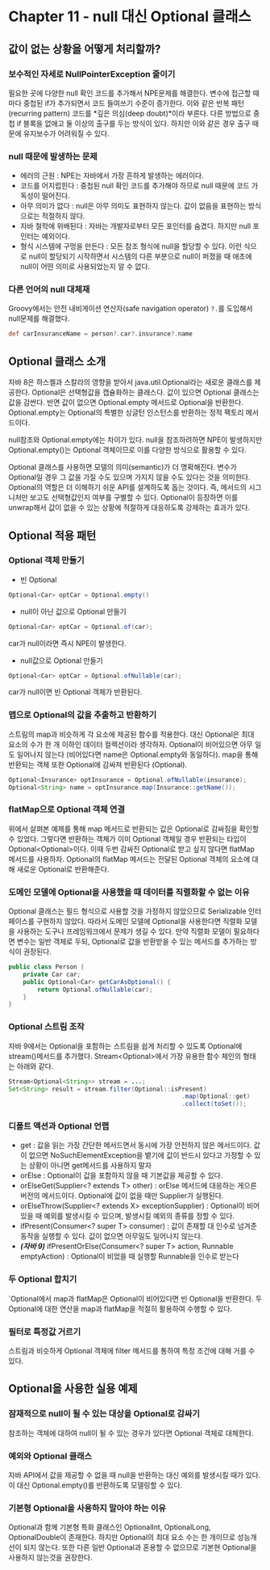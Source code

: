 # Chapter 11 - null 대신 Optional 클래스

## 값이 없는 상황을 어떻게 처리할까?

### 보수적인 자세로 NullPointerException 줄이기

필요한 곳에 다양한 null 확인 코드를 추가해서 NPE문제를 해결한다. 변수에 접근할 때마다 중첩된 if가 추가되면서 코드 들여쓰기 수준이 증가한다. 이와 같은 반복 패턴(recurring pattern) 코드를 *깊은 의심(deep doubt)*이라 부른다. 다른 방법으로 중첩 if 블록을 없애고 둘 이상의 출구를 두는 방식이 있다. 하지만 이와 같은 경우 출구 때문에 유지보수가 어려워질 수 있다.

### null 때문에 발생하는 문제

- 에러의 근원 : NPE는 자바에서 가장 흔하게 발생하는 에러이다.
- 코드를 어지럽힌다 : 중첩된 null 확인 코드를 추가해야 하므로 null 때문에 코드 가독성이 떨어진다.
- 아무 의미가 없다 : null은 아무 의미도 표현하지 않는다. 값이 없음을 표현하는 방식으로는 적절하지 않다.
- 자바 철학에 위배된다 : 자바는 개발자로부터 모든 포인터를 숨겼다. 하지만 null 포인터는 예외이다.
- 형식 시스템에 구멍을 만든다 : 모든 참조 형식에 null을 할당할 수 있다. 이런 식으로 null이 할당되기 시작하면서 시스템의 다른 부분으로 null이 퍼졌을 때 애초에 null이 어떤 의미로 사용되었는지 알 수 없다.

### 다른 언어의 null 대체재

Groovy에서는 안전 내비게이션 연산자(safe navigation operator) `?.`를 도입해서 null문제를 해결했다.

```groovy
def carInsuranceName = person?.car?.insurance?.name
```

## Optional 클래스 소개

자바 8은 하스켈과 스칼라의 영향을 받아서 java.util.Optional<T>라는 새로운 클래스를 제공한다. Optional은 선택형값을 캡슐화하는 클래스다. 값이 있으면 Optional 클래스는 값을 감싼다. 반면 값이 없으면 Optional.empty 메서드로 Optional을 반환한다. Optional.empty는 Optional의 특별한 싱글턴 인스턴스를 반환하는 정적 팩토리 메서드이다.

null참조와 Optional.empty에는 차이가 있다. null을 참조하려하면 NPE이 발생하지만 Optional.empty()는 Optional 객체이므로 이를 다양한 방식으로 활용할 수 있다.

Optional 클래스를 사용하면 모델의 의미(semantic)가 더 명확해진다. 변수가 Optional일 경우 그 값을 가질 수도 있으며 가지지 않을 수도 있다는 것을 의미한다. Optional의 역할은 더 이해하기 쉬운 API를 설계하도록 돕는 것이다. 즉, 메서드의 시그니처만 보고도 선택형값인지 여부를 구별할 수 있다. Optional이 등장하면 이를 unwrap해서 값이 없을 수 있는 상황에 적절하게 대응하도록 강제하는 효과가 있다.

## Optional 적용 패턴

### Optional 객체 만들기

- 빈 Optional

```java
Optional<Car> optCar = Optional.empty()
```

- null이 아닌 값으로 Optional 만들기

```java
Optional<Car> optCar = Optional.of(car);
```

car가 null이라면 즉시 NPE이 발생한다.

- null값으로 Optional 만들기

```java
Optional<Car> optCar = Optional.ofNullable(car);
```

car가 null이면 빈 Optional 객체가 반환된다.

### 맵으로 Optional의 값을 추출하고 반환하기

스트림의 map과 비슷하게 각 요소에 제공된 함수를 적용한다. 대신 Optional은 최대 요소의 수가 한 개 이하인 데이터 컬렉션이라 생각하자. Optional이 비어있으면 아무 일도 일어나지 않는다 (비어있다면 name은 Optional.empty와 동일하다). map을 통해 반환되는 객체 또한 Optional에 감싸져 반환된다 (Optional<String>). 

```java
Optional<Insurance> optInsurance = Optional.ofNullable(insurance);
Optional<String> name = optInsurance.map(Insurance::getName());
```

### flatMap으로 Optional 객체 연결

위에서 살펴본 예제를 통해 map 메서드로 반환되는 값은 Optional로 감싸짐을 확인할 수 있었다. 그렇다면 반환하는 객체가 이미 Optional 객체일 경우 반환되는 타입이 Optional<Optional<T>>이다. 이때 두번 감싸진 Optional로 받고 싶지 않다면 flatMap 메서드를 사용하자. Optional의 flatMap 메서드는 전달된 Optional 객체의 요소에 대해 새로운 Optional로 반환해준다.

### 도메인 모델에 Optional을 사용했을 때 데이터를 직렬화할 수 없는 이유

Optional 클래스는 필드 형식으로 사용할 것을 가정하지 않았으므로 Serializable 인터페이스를 구현하지 않았다. 따라서 도메인 모델에 Optional을 사용한다면 직렬화 모델을 사용하는 도구나 프레임워크에서 문제가 생길 수 있다. 만약 직렬화 모델이 필요하다면 변수는 일반 객체로 두되, Optional로 값을 반환받을 수 있는 메서드를 추가하는 방식이 권장된다.

```java
public class Person {
	private Car car;
	public Optional<Car> getCarAsOptional() {
		return Optional.ofNullable(car);
	}
}
```

### Optional 스트림 조작

자바 9에서는 Optional을 포함하는 스트림을 쉽게 처리할 수 있도록 Optional에 stream()메서드를 추가했다. Stream<Optional<T>>에서 가장 유용한 함수 체인의 형태는 아래와 같다.

```java
Stream<Optional<String>> stream = ...;
Set<String> result = stream.filter(Optional::isPresent)
												.map(Optional::get)
												.collect(toSet());
```

### 디폴트 액션과 Optional 언랩

- get : 값을 읽는 가장 간단한 메서드면서 동시에 가장 안전하지 않은 메서드이다. 값이 없으면 NoSuchElementException을 뱉기에 값이 반드시 있다고 가정할 수 있는 상황이 아니면 get메서드를 사용하지 말자
- orElse : Optional이 값을 포함하지 않을 때 기본값을 제공할 수 있다.
- orElseGet(Supplier<? extends T> other) : orElse 메서드에 대응하는 게으른 버전의 메서드이다. Optional에 값이 없을 때만 Supplier가 실행된다.
- orElseThrow(Supplier<? extends X> exceptionSupplier) : Optional이 비어있을 때 예외를 발생시킬 수 있으며, 발생시킬 예외의 종류를 정할 수 있다.
- ifPresent(Consumer<? super T> consumer) : 값이 존재할 대 인수로 넘겨준 동작을 실행할 수 있다. 값이 없으면 아무일도 일어나지 않는다.
- ***(자바 9)*** ifPresentOrElse(Consumer<? super T> action, Runnable emptyAction) : Optional이 비었을 때 실행할 Runnable을 인수로 받는다

### 두 Optional 합치기

`Optional에서 map과 flatMap은 Optional이 비어있다면 빈 Optional을 반환한다. 두 Optional에 대한 연산을 map과 flatMap을 적절히 활용하여 수행할 수 있다.

### 필터로 특정값 거르기

스트림과 비슷하게 Optional 객체에 filter 메서드를 통하여 특정 조건에 대해 거를 수 있다.

## Optional을 사용한 실용 예제

### 잠재적으로 null이 될 수 있는 대상을 Optional로 감싸기

참조하는 객체에 대하여 null이 될 수 있는 경우가 있다면 Optional 객체로 대체한다.

### 예외와 Optional 클래스

자바 API에서 값을 제공할 수 없을 때 null을 반환하는 대신 예외를 발생시킬 때가 있다. 이 대신 Optional.empty()를 반환하도록 모델링할 수 있다.

### 기본형 Optional을 사용하지 말아야 하는 이유

Optional과 함께 기본형 특화 클래스인 OptionalInt, OptionalLong, OptionalDouble이 존재한다. 하지만 Optional의 최대 요소 수는 한 개이므로 성능개선이 되지 않는다. 또한 다른 일반 Optional과 혼용할 수 없으므로 기본현 Optional을 사용하지 않는것을 권장한다.